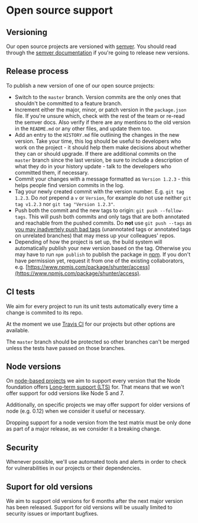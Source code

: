 # Open source support


## Versioning

Our open source projects are versioned with [semver](semver.md). You should read through the [semver documentation](http://semver.org) if you're going to release new versions.


## Release process

To publish a new version of one of our open source projects:

* Switch to the `master` branch. Version commits are the only ones that shouldn't be committed to a feature branch.
* Increment either the major, minor, or patch version in the `package.json` file. If you're unsure which, check with the rest of the team or re-read the semver docs. Also verify if there are any mentions to the old version in the `README.md` or any other files, and update them too.
* Add an entry to the `HISTORY.md` file outlining the changes in the new version. Take your time, this log should be useful to developers who work on the project - it should help them make decisions about whether they can or should upgrade. If there are additional commits on the `master` branch since the last version, be sure to include a description of what they do in your history update - talk to the developers who committed them, if necessary.
* Commit your changes with a message formatted as `Version 1.2.3` - this helps people find version commits in the log.
* Tag your newly created commit with the version number. E.g. `git tag 1.2.3`. Do *not* prepend a `v` or `Version`, for example do not use neither `git tag v1.2.3` nor `git tag "Version 1.2.3"`.
* Push both the commit and the new tags to origin: `git push --follow-tags`. This will push both commits and only tags that are both annotated and reachable from the pushed commits. Do **not** use `git push --tags` as [you may inadvertely push bad tags](http://stackoverflow.com/questions/5195859/push-a-tag-to-a-remote-repository-using-git) (unannotated tags or annotated tags on unrelated branches) that may mess up your colleagues' repos.
* Depending of how the project is set up, the build system will automatically publish your new version based on the tag. Otherwise you may have to run `npm publish` to publish the package in [npm](https://www.npmjs.com/). If you don't have permission yet, request it from one of the existing collaborators, e.g. [https://www.npmjs.com/package/shunter/access](https://www.npmjs.com/package/shunter/access).


## CI tests

We aim for every project to run its unit tests automatically every time a change is commited to its repo.

At the moment we use [Travis CI](https://travis-ci.org/springernature/) for our projects but other options are available.

The `master` branch should be protected so other branches can't be merged unless the tests have passed on those branches.


## Node versions

On [node-based projects](https://nodejs.org) we aim to support every version that the Node foundation offers [Long-term support (LTS)](https://github.com/nodejs/LTS) for. That means that we won't offer support for odd versions like Node 5 and 7.

Additionally, on specific projects we may offer support for older versions of node (e.g. 0.12) when we consider it useful or necessary.

Dropping support for a node version from the test matrix must be only done as part of a major release, as we consider it a breaking change.


## Security

Whenever possible, we'll use automated tools and alerts in order to check for vulnerabilities in our projects or their dependencies.


## Suport for old versions

We aim to support old versions for 6 months after the next major version has been released. Support for old versions will be usually limited to security issues or important bugfixes.

